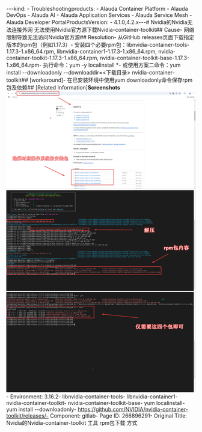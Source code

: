 ---kind:   - Troubleshootingproducts:    - Alauda Container Platform   - Alauda DevOps   - Alauda AI   - Alauda Application Services   - Alauda Service Mesh   - Alauda Developer PortalProductsVersion:   - 4.1.0,4.2.x---<!-- A type of document that involves encountering a fault, diag...it, performing root cause analysis, and providing solutions. --># Nvidia的Nvidia无法连接外网 无法使用Nvidia官方源下载Nvidia-container-toolkit## Cause- 网络限制导致无法访问Nvidia官方源## Resolution- 从GitHub releases页面下载指定版本的rpm包（例如1.17.3）- 安装四个必要rpm包：libnvidia-container-tools-1.17.3-1.x86_64.rpm, libnvidia-container1-1.17.3-1.x86_64.rpm, nvidia-container-toolkit-1.17.3-1.x86_64.rpm, nvidia-container-toolkit-base-1.17.3-1.x86_64.rpm- 执行命令：yum -y localinstall \*- 或使用方案二命令：yum install --downloadonly --downloaddir=<下载目录> nvidia-container-toolkit## [workaround]- 在已安装环境中使用yum downloadonly命令保存rpm包及依赖## [Related Information]**Screenshots**![](assets/nvidiade-nvidia-container-toolkit-gong-ju-rpmbao-xia-zai-fang-shi/image-2025-2-27_10-34-32.png)![](assets/nvidiade-nvidia-container-toolkit-gong-ju-rpmbao-xia-zai-fang-shi/image-2025-2-27_10-39-24.png)![](assets/nvidiade-nvidia-container-toolkit-gong-ju-rpmbao-xia-zai-fang-shi/image-2025-2-27_10-45-28.png)- Environment: 3.16.2- libnvidia-container-tools- libnvidia-container1- nvidia-container-toolkit- nvidia-container-toolkit-base- yum localinstall- yum install --downloadonly- https://github.com/NVIDIA/nvidia-container-toolkit/releases/- Component: gitlab- Page ID: 266896291- Original Title: Nvidia的Nvidia-container-toolkit 工具 rpm包下载 方式
